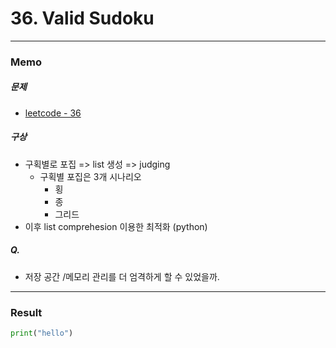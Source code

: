 # 36. Valid Sudoku
---
### Memo
##### 문제
- [leetcode - 36](https://leetcode.com/problems/valid-sudoku/)
##### 구상
- 구획별로 포집 => list 생성 => judging
  - 구획별 포집은 3개 시나리오
    - 횡
    - 종
    - 그리드
- 이후 list comprehesion 이용한 최적화 (python)

##### Q.
- 저장 공간 /메모리 관리를 더 엄격하게 할 수 있었을까.
---
### Result
```python
print("hello")
```


```java
```
